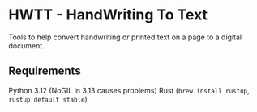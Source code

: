 # HWTT - HandWriting To Text

Tools to help convert handwriting or printed text on a page to a digital document.

## Requirements

Python 3.12 (NoGIL in 3.13 causes problems)
Rust (`brew install rustup`, `rustup default stable`)
